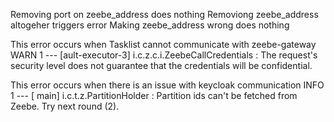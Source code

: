 Removing port on zeebe_address does nothing
Removiong zeebe_address altogeher triggers error
Making zeebe_address wrong does nothing


This error occurs when Tasklist cannot communicate with zeebe-gateway
WARN 1 --- [ault-executor-3] i.c.z.c.i.ZeebeCallCredentials           : The request's security level does not guarantee that the credentials will be confidential.

This error occurs when there is an issue with keycloak communication
INFO 1 --- [           main] i.c.t.z.PartitionHolder                  : Partition ids can't be fetched from Zeebe. Try next round (2).